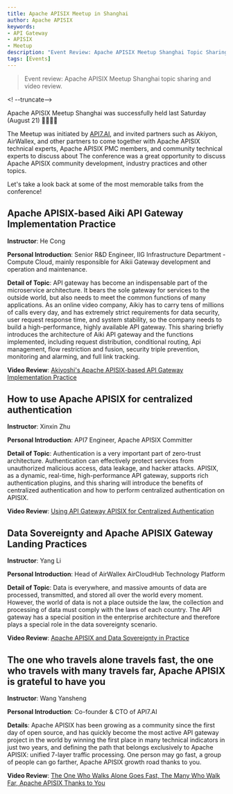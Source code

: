 ```yaml
---
title: Apache APISIX Meetup in Shanghai
author: Apache APISIX
keywords:
- API Gateway
- APISIX
- Meetup
description: "Event Review: Apache APISIX Meetup Shanghai Topic Sharing and Video Review."
tags: [Events]
---
```


> Event review: Apache APISIX Meetup Shanghai topic sharing and video review.

<! --truncate-->

Apache APISIX Meetup Shanghai was successfully held last Saturday (August 21) 🎉🎉🎉🎉

The Meetup was initiated by [API7.AI](https://www.apiseven.com/zh), and invited partners such as Akiyon, AirWallex, and other partners to come together with Apache APISIX technical experts, Apache APISIX PMC members, and community technical experts to discuss about The conference was a great opportunity to discuss Apache APISIX community development, industry practices and other topics.

Let's take a look back at some of the most memorable talks from the conference!

## Apache APISIX-based Aiki API Gateway Implementation Practice

**Instructor**: He Cong

**Personal Introduction**: Senior R&D Engineer, IIG Infrastructure Department - Compute Cloud, mainly responsible for Aikii Gateway development and operation and maintenance.

**Detail of Topic**: API gateway has become an indispensable part of the microservice architecture. It bears the sole gateway for services to the outside world, but also needs to meet the common functions of many applications. As an online video company, Aikiy has to carry tens of millions of calls every day, and has extremely strict requirements for data security, user request response time, and system stability, so the company needs to build a high-performance, highly available API gateway. This sharing briefly introduces the architecture of Aiki API gateway and the functions implemented, including request distribution, conditional routing, Api management, flow restriction and fusion, security triple prevention, monitoring and alarming, and full link tracking.

**Video Review**: [Akiyoshi's Apache APISIX-based API Gateway Implementation Practice](https://www.bilibili.com/video/BV1Qq4y1M7bK)

## How to use Apache APISIX for centralized authentication

**Instructor**: Xinxin Zhu

**Personal Introduction**: API7 Engineer, Apache APISIX Committer

**Detail of Topic**: Authentication is a very important part of zero-trust architecture. Authentication can effectively protect services from unauthorized malicious access, data leakage, and hacker attacks. APISIX, as a dynamic, real-time, high-performance API gateway, supports rich authentication plugins, and this sharing will introduce the benefits of centralized authentication and how to perform centralized authentication on APISIX.

**Video Review**: [Using API Gateway APISIX for Centralized Authentication](https://www.bilibili.com/video/BV1WA411c7pa)

## Data Sovereignty and Apache APISIX Gateway Landing Practices

**Instructor**: Yang Li

**Personal Introduction**: Head of AirWallex AirCloudHub Technology Platform

**Detail of Topic**: Data is everywhere, and massive amounts of data are processed, transmitted, and stored all over the world every moment. However, the world of data is not a place outside the law, the collection and processing of data must comply with the laws of each country. The API gateway has a special position in the enterprise architecture and therefore plays a special role in the data sovereignty scenario.

**Video Review**: [Apache APISIX and Data Sovereignty in Practice](https://www.bilibili.com/video/BV1GL4y1Y7sR)

## The one who travels alone travels fast, the one who travels with many travels far, Apache APISIX is grateful to have you

**Instructor**: Wang Yansheng

**Personal Introduction**: Co-founder & CTO of API7.AI

**Details**: Apache APISIX has been growing as a community since the first day of open source, and has quickly become the most active API gateway project in the world by winning the first place in many technical indicators in just two years, and defining the path that belongs exclusively to Apache APISIX: unified 7-layer traffic processing. One person may go fast, a group of people can go farther, Apache APISIX growth road thanks to you.

**Video Review**: [The One Who Walks Alone Goes Fast, The Many Who Walk Far, Apache APISIX Thanks to You](https://www.bilibili.com/video/BV1Hh411q7eB)
